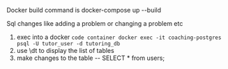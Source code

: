 Docker build command is  docker-compose up --build


Sql changes like adding a problem or changing a problem etc
1. exec into a docker ```code container docker exec -it coaching-postgres psql -U tutor_user -d tutoring_db ```
2. use \dt to display the list of tables
3. make changes to the table -- SELECT * from users;

